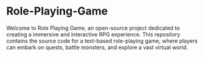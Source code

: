 # Role-Playing-Game
Welcome to Role Playing Game, an open-source project dedicated to creating a immersive and interactive RPG experience. This repository contains the source code for a text-based role-playing game, where players can embark on quests, battle monsters, and explore a vast virtual world.
